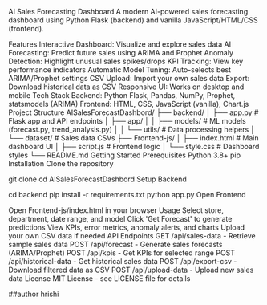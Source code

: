 AI Sales Forecasting Dashboard
A modern AI-powered sales forecasting dashboard using Python Flask (backend) and vanilla JavaScript/HTML/CSS (frontend).

Features
Interactive Dashboard: Visualize and explore sales data
AI Forecasting: Predict future sales using ARIMA and Prophet
Anomaly Detection: Highlight unusual sales spikes/drops
KPI Tracking: View key performance indicators
Automatic Model Tuning: Auto-selects best ARIMA/Prophet settings
CSV Upload: Import your own sales data
Export: Download historical data as CSV
Responsive UI: Works on desktop and mobile
Tech Stack
Backend: Python Flask, Pandas, NumPy, Prophet, statsmodels (ARIMA)
Frontend: HTML, CSS, JavaScript (vanilla), Chart.js
Project Structure
AISalesForecastDashbord/
├── backend/
│   ├── app.py            # Flask app and API endpoints
│   ├── app/
│   │   ├── models/       # ML models (forecast.py, trend_analysis.py)
│   │   └── utils/        # Data processing helpers
│   └── dataset/          # Sales data CSVs
├── Frontend-js/
│   ├── index.html        # Main dashboard UI
│   ├── script.js         # Frontend logic
│   └── style.css         # Dashboard styles
└── README.md
Getting Started
Prerequisites
Python 3.8+
pip
Installation
Clone the repository

git clone <repository-url>
cd AISalesForecastDashbord
Setup Backend

cd backend
pip install -r requirements.txt
python app.py
Open Frontend

Open Frontend-js/index.html in your browser
Usage
Select store, department, date range, and model
Click 'Get Forecast' to generate predictions
View KPIs, error metrics, anomaly alerts, and charts
Upload your own CSV data if needed
API Endpoints
GET /api/sales-data - Retrieve sample sales data
POST /api/forecast - Generate sales forecasts (ARIMA/Prophet)
POST /api/kpis - Get KPIs for selected range
POST /api/historical-data - Get historical sales data
POST /api/export-csv - Download filtered data as CSV
POST /api/upload-data - Upload new sales data
License
MIT License - see LICENSE file for details

##author hrishi
